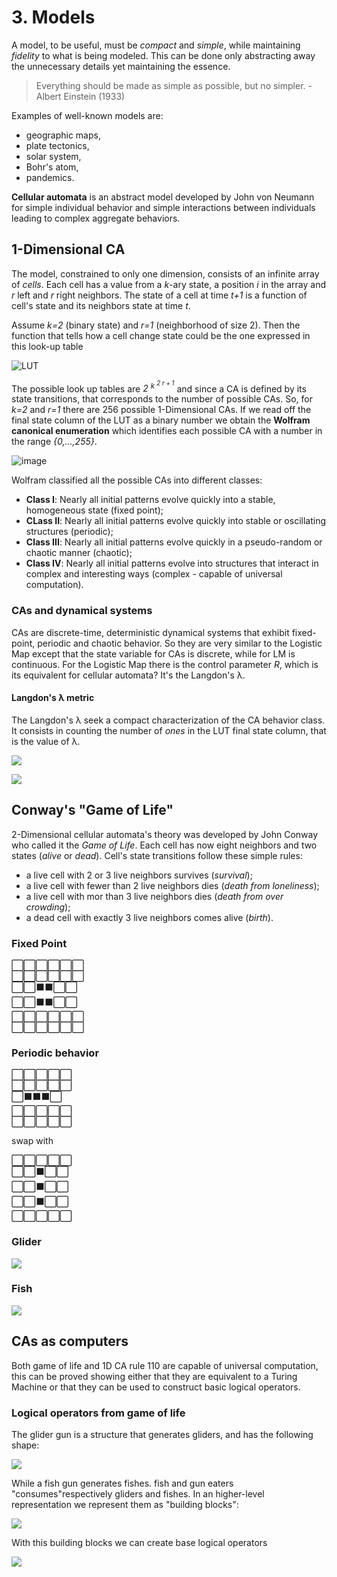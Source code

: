 # 3\. Models
A model, to be useful, must be _compact_ and _simple_, while maintaining _fidelity_ to what is being modeled. This can be done only abstracting away the unnecessary details yet maintaining the essence.

> Everything should be made as simple as possible, but no simpler.
> \- Albert Einstein (1933)

Examples of well-known models are:
 - geographic maps,
 - plate tectonics,
 - solar system,
 - Bohr's atom,
 - pandemics.

**Cellular automata** is an abstract model developed by John von Neumann for simple individual behavior and simple interactions between individuals leading to complex aggregate behaviors.

## 1-Dimensional CA
The model, constrained to only one dimension, consists of an infinite array of _cells_. Each cell has a value from a _k_-ary state, a position _i_ in the array and _r_ left and _r_ right neighbors. The state of a cell at time _t+1_ is a function of cell's state and its neighbors state at time _t_.

Assume _k=2_ (binary state) and _r=1_ (neighborhood of size 2). Then the function that tells how a cell change state could be the one expressed in this look-up table

![LUT](assets/markdown-img-paste-20211003132906734.png)

The possible look up tables are _2 <sup>k <sup>2 r + 1</sup></sup>_ and since a CA is defined by its state transitions, that corresponds to the number of possible CAs. So, for _k=2_ and _r=1_ there are 256 possible 1-Dimensional CAs.
If we read off the final state column of the LUT as a binary number we obtain the **Wolfram canonical enumeration** which identifies each possible CA with a number in the range _{0,...,255}_.

![image](assets/markdown-img-paste-20211003134030866.png)

Wolfram classified all the possible CAs into different classes:
 -  **Class I**: Nearly all initial patterns evolve quickly into a stable, homogeneous state (fixed point);
 - **CLass II**: Nearly all initial patterns evolve quickly into stable or oscillating structures (periodic);
 - **Class III**: Nearly all initial patterns evolve quickly in a pseudo-random or chaotic manner (chaotic);
 - **Class IV**: Nearly all initial patterns evolve into structures that interact in complex and interesting ways (complex - capable of universal computation).

### CAs and dynamical systems

CAs are discrete-time, deterministic dynamical systems that exhibit fixed-point, periodic and chaotic behavior. So they are very similar to the Logistic Map except that the state variable for CAs is discrete, while for LM is continuous. For the Logistic Map there is the control parameter _R_, which is its equivalent for cellular automata? It's the Langdon's λ.

#### Langdon's λ metric
The Langdon's λ seek a compact characterization of the CA behavior class. It consists in counting the number of _ones_ in the LUT final state column, that is the value of λ.

![](assets/markdown-img-paste-2021100509505370.png)

![](assets/markdown-img-paste-20211005095319938.png)

## Conway's "Game of Life"
2-Dimensional cellular automata's theory was developed by John Conway who called it the _Game of Life_. Each cell has now eight neighbors and two states (_alive_ or _dead_).
Cell's state transitions follow these simple rules:
 - a live cell with 2 or 3 live neighbors survives (_survival_);
 -  a live cell with fewer than 2 live neighbors dies (_death from loneliness_);
 - a live cell with mor than 3 live neighbors dies (_death from over crowding_);
 - a dead cell with exactly 3 live neighbors comes alive (_birth_).

### Fixed Point
⬜⬜⬜⬜⬜⬜  
⬜⬜⬜⬜⬜⬜  
⬜⬜⬛⬛⬜⬜  
⬜⬜⬛⬛⬜⬜  
⬜⬜⬜⬜⬜⬜  
⬜⬜⬜⬜⬜⬜

### Periodic behavior
⬜⬜⬜⬜⬜  
⬜⬜⬜⬜⬜  
⬜⬛⬛⬛⬜  
⬜⬜⬜⬜⬜  
⬜⬜⬜⬜⬜

swap with

⬜⬜⬜⬜⬜  
⬜⬜⬛⬜⬜  
⬜⬜⬛⬜⬜  
⬜⬜⬛⬜⬜  
⬜⬜⬜⬜⬜

### Glider

![](assets/markdown-img-paste-20211005102239177.png)

### Fish

![](assets/markdown-img-paste-20211005103704816.png)

## CAs as computers
Both game of life and 1D CA rule 110 are capable of universal computation, this can be proved showing either that they are equivalent to a Turing Machine or that they can be used to construct basic logical operators.

### Logical operators from game of life

The glider gun is a structure that generates gliders, and has the following shape:

![](assets/markdown-img-paste-2021100510325098.png)

While a fish gun generates fishes. fish and gun eaters "consumes"respectively  gliders and fishes. In an higher-level representation we represent them as "building blocks":

![](assets/markdown-img-paste-20211005103055332.png)

With this building blocks we can create base logical operators

![](assets/markdown-img-paste-20211005103606304.png)
